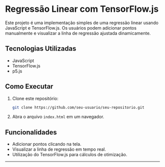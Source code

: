 # Regressão Linear com TensorFlow.js

Este projeto é uma implementação simples de uma regressão linear usando JavaScript e TensorFlow.js. 
Os usuários podem adicionar pontos manualmente e visualizar a linha de regressão ajustada dinamicamente.

## Tecnologias Utilizadas
- JavaScript
- TensorFlow.js
- p5.js

## Como Executar
1. Clone este repositório:
   ```sh
   git clone https://github.com/seu-usuario/seu-repositorio.git
   ```
2. Abra o arquivo `index.html` em um navegador.

## Funcionalidades
- Adicionar pontos clicando na tela.
- Visualizar a linha de regressão em tempo real.
- Utilização do TensorFlow.js para cálculos de otimização.

---